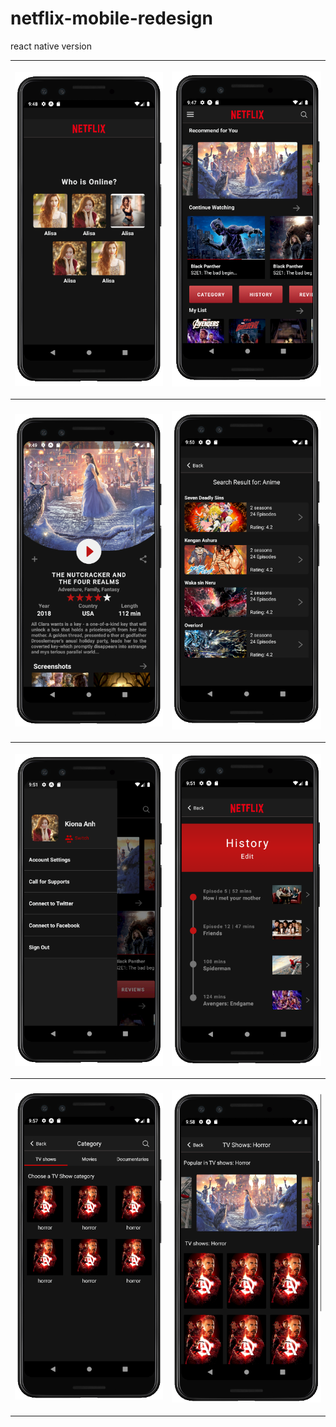 # netflix-mobile-redesign
react native version

<div>
<table style="width:100%">
<tr>
    <th> <p align="center">
       <img src="screen_shot/Account.PNG" display: "block" margin-left="auto" margin-right="auto" width="100%"/>
    </p> </th>
    <th> <p align="center">
       <img src="screen_shot/Home.PNG" display: "block" margin-left="auto" margin-right="auto" width="100%"/>
    </p> </th>
</tr>
<tr>
    <th> <p align="center">
       <img src="screen_shot/Movie.PNG" display: "block" margin-left="auto" margin-right="auto" width="100%"/>
    </p> </th>
    <th> <p align="center">
       <img src="screen_shot/Search.PNG" display: "block" margin-left="auto" margin-right="auto" width="100%"/>
    </p> </th>
</tr>
<tr>
    <th> <p align="center">
       <img src="screen_shot/Drawer.PNG" display: "block" margin-left="auto" margin-right="auto" width="100%"/>
    </p> </th>
    <th> <p align="center">
       <img src="screen_shot/History.PNG" display: "block" margin-left="auto" margin-right="auto" width="100%"/>
    </p> </th>
</tr>
<tr>
    <th> <p align="center">
       <img src="screen_shot/Category.PNG" display: "block" margin-left="auto" margin-right="auto" width="100%"/>
    </p> </th>
    <th> <p align="center">
       <img src="screen_shot/Result.PNG" display: "block" margin-left="auto" margin-right="auto" width="100%"/>
    </p> </th>
</tr>
</table>
</div>
</div>
